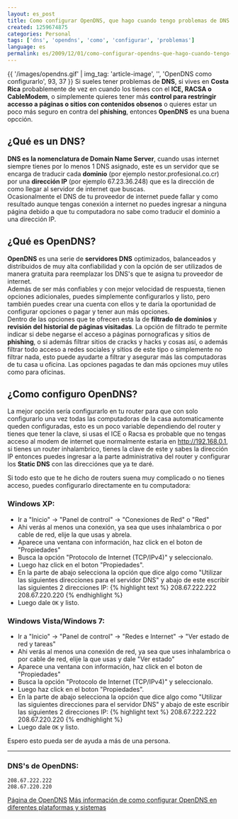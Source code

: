 ```yaml
---
layout: es_post
title: Como configurar OpenDNS, que hago cuando tengo problemas de DNS
created: 1259674875
categories: Personal
tags: ['dns', 'opendns', 'como', 'configurar', 'problemas']
language: es
permalink: es/2009/12/01/como-configurar-opendns-que-hago-cuando-tengo-problemas-dns-1466
---
```

{{ '/images/opendns.gif' | img_tag: 'article-image', '', 'OpenDNS como configurarlo', 93, 37 }}
Si sueles tener problemas de __DNS__, si vives en __Costa Rica__ probablemente de vez en cuando los tienes con el __ICE, RACSA o CableModem__, o simplemente quieres tener más __control para restringir accesso a páginas o sitios con contenidos obsenos__ o quieres estar un poco más seguro en contra del __phishing__, entonces __OpenDNS__ es una buena opcción.

## ¿Qué es un DNS?
__DNS es la nomenclatura de Domain Name Server__, cuando usas internet siempre tienes por lo menos 1 DNS asignado, este es un servidor que se encarga de traducir cada __dominio__ (por ejemplo nestor.profesional.co.cr) por una __dirección IP__ (por ejemplo 67.23.36.248) que es la dirección de como llegar al servidor de internet que buscas.  
Ocasionalmente el DNS de tu proveedor de internet puede fallar y como resultado aunque tengas conexión a internet no puedes ingresar a ninguna página debido a que tu computadora no sabe como traducir el dominio a una dirección IP.

## ¿Qué es OpenDNS?
__OpenDNS__ es una serie de __servidores DNS__ optimizados, balanceados y distribuidos de muy alta confiabilidad y con la opción de ser utilizados de manera gratuita para reemplazar los DNS's que te asigna tu proveedor de internet.  
Además de ser más confiables y con mejor velocidad de respuesta, tienen opciones adicionales, puedes simplemente configurarlos y listo, pero también puedes crear una cuenta con ellos y te daría la oportunidad de configurar opciones o pagar y tener aun más opciones.  
Dentro de las opciones que te ofrecen esta la de __filtrado de dominios__ y __revisión del historial de páginas visitadas__. La opción de filtrado te permite indicar si debe negarse el acceso a páginas pornograficas y sitios de __phishing__, o si además filtrar sitios de cracks y hacks y cosas así, o además filtrar todo acceso a redes sociales y sitios de este tipo o simplemente no filtrar nada, esto puede ayudarte a filtrar y asegurar más las computadoras de tu casa u oficina. Las opciones pagadas te dan más opciones muy utiles como para oficinas.  

## ¿Como configuro OpenDNS?
La mejor opción sería configurarlo en tu router para que con solo configurarlo una vez todas las computadoras de la casa automaticamente queden configuradas, esto es un poco variable dependiendo del router y tienes que tener la clave, si usas el ICE o Racsa es probable que no tengas acceso al modem de internet que normalmente estaria en http://192.168.0.1, si tienes un router inhalambrico, tienes la clave de este y sabes la dirección IP entonces puedes ingresar a la parte administrativa del router y configurar los __Static DNS__ con las direcciónes que ya te daré.  

Si todo esto que te he dicho de routers suena muy complicado o no tienes acceso, puedes configurarlo directamente en tu computadora:
### Windows XP:
- Ir a "Inicio" -&gt; "Panel de control" -&gt; "Conexiones de Red" o "Red"
- Ahi verás al menos una conexión, ya sea que uses inhalambrica o por cable de red, elije la que usas y abrela.
- Aparece una ventana con información, haz click en el boton de "Propiedades"
- Busca la opción "Protocolo de Internet (TCP/IPv4)" y seleccionalo.
- Luego haz click en el boton "Propiedades".
- En la parte de abajo selecciona la opción que dice algo como "Utilizar las siguientes direcciones para el servidor DNS" y abajo de este escribir las siguientes 2 direcciones IP:
{% highlight text %}
208.67.222.222 
208.67.220.220
{% endhighlight %}
- Luego dale `OK` y listo.

### Windows Vista/Windows 7:
- Ir a "Inicio" -&gt; "Panel de control" -&gt; "Redes e Internet" -&gt; "Ver estado de red y tareas"
- Ahi verás al menos una conexión de red, ya sea que uses inhalambrica o por cable de red, elije la que usas y dale "Ver estado"
- Aparece una ventana con información, haz click en el boton de "Propiedades"
- Busca la opción "Protocolo de Internet (TCP/IPv4)" y seleccionalo.
- Luego haz click en el boton "Propiedades".
- En la parte de abajo selecciona la opción que dice algo como "Utilizar las siguientes direcciones para el servidor DNS" y abajo de este escribir las siguientes 2 direcciones IP: 
{% highlight text %}
208.67.222.222 
208.67.220.220
{% endhighlight %}
- Luego dale `OK` y listo.

Espero esto pueda ser de ayuda a más de una persona.

---
### DNS's de OpenDNS:
    208.67.222.222
    208.67.220.220

[Página de OpenDNS](http://www.opendns.com)
[Más información de como configurar OpenDNS en diferentes plataformas y sistemas](http://www.opendns.com/support/category/3)

